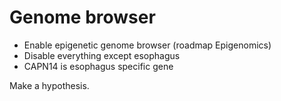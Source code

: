 # Genome browser

- Enable epigenetic genome browser (roadmap Epigenomics)
- Disable everything except esophagus
- CAPN14 is esophagus specific gene

Make a hypothesis.
